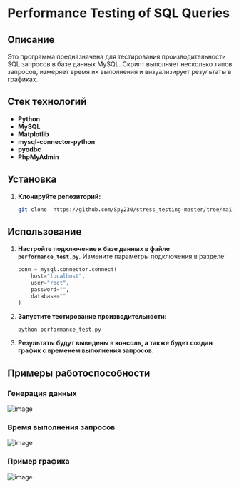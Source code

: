 # Performance Testing of SQL Queries

## Описание
Это программа предназначена для тестирования производительности   SQL запросов в базе данных MySQL. Скрипт выполняет несколько типов запросов, измеряет время их выполнения и визуализирует результаты в графиках.

## Стек технологий
- **Python**
- **MySQL**
- **Matplotlib**
- **mysql-connector-python**
- **pyodbc**
- **PhpMyAdmin**
## Установка

1. **Клонируйте репозиторий:**
    ```bash
    git clone  https://github.com/Spy230/stress_testing-master/tree/main
    ```

 
## Использование

1. **Настройте подключение к базе данных в файле `performance_test.py`.**
    Измените параметры подключения в разделе:
    ```python
    conn = mysql.connector.connect(
        host="localhost",
        user="root",
        password="",
        database=""
    )
    ```

2. **Запустите тестирование производительности:**
    ```bash
    python performance_test.py
    ```

3. **Результаты будут выведены в консоль, а также будет создан график с временем выполнения запросов.**

## Примеры работоспособности
### Генерация данных 
![image](https://github.com/user-attachments/assets/2ac7eebc-48c7-4ada-86fa-6dc514eed2fa)

### Время выполнения запросов
![image](https://github.com/user-attachments/assets/7da52486-876b-479c-80fe-4c8d311ea50f)

### Пример графика
![image](https://github.com/user-attachments/assets/7c2b8cc8-4435-4bcc-890f-f4cb1b82909d)
